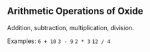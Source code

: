 ## Arithmetic Operations of Oxide
Addition, subtraction, multiplication, division.

Examples:
`6 + 10`
`3 - 9`
`2 * 3`
`12 / 4`

